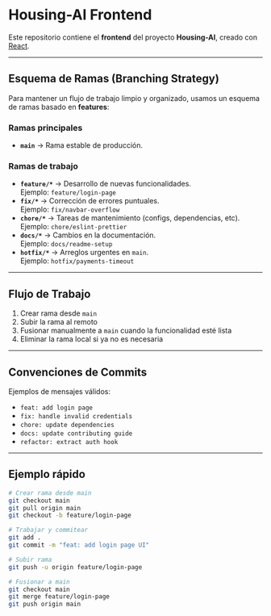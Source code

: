 # Housing-AI Frontend

Este repositorio contiene el **frontend** del proyecto **Housing-AI**, creado con [React](https://react.dev/).

---

## Esquema de Ramas (Branching Strategy)

Para mantener un flujo de trabajo limpio y organizado, usamos un esquema de ramas basado en **features**:

### Ramas principales
- **`main`** → Rama estable de producción.  

### Ramas de trabajo
- **`feature/*`** → Desarrollo de nuevas funcionalidades.  
  Ejemplo: `feature/login-page`
- **`fix/*`** → Corrección de errores puntuales.  
  Ejemplo: `fix/navbar-overflow`
- **`chore/*`** → Tareas de mantenimiento (configs, dependencias, etc).  
  Ejemplo: `chore/eslint-prettier`
- **`docs/*`** → Cambios en la documentación.  
  Ejemplo: `docs/readme-setup`
- **`hotfix/*`** → Arreglos urgentes en `main`.  
  Ejemplo: `hotfix/payments-timeout`

---

## Flujo de Trabajo

1. Crear rama desde `main`  
2. Subir la rama al remoto  
3. Fusionar manualmente a `main` cuando la funcionalidad esté lista  
4. Eliminar la rama local si ya no es necesaria

---

## Convenciones de Commits

Ejemplos de mensajes válidos:
- `feat: add login page`
- `fix: handle invalid credentials`
- `chore: update dependencies`
- `docs: update contributing guide`
- `refactor: extract auth hook`

---

## Ejemplo rápido

```bash
# Crear rama desde main
git checkout main
git pull origin main
git checkout -b feature/login-page

# Trabajar y commitear
git add .
git commit -m "feat: add login page UI"

# Subir rama
git push -u origin feature/login-page

# Fusionar a main
git checkout main
git merge feature/login-page
git push origin main